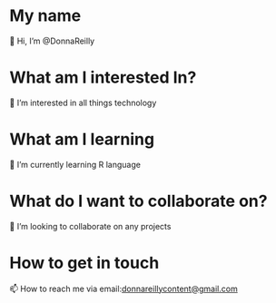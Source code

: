 # My name

👋 Hi, I’m @DonnaReilly

# What am I interested In?

👀 I’m interested in all things technology

# What am I learning

🌱 I’m currently learning R language

# What do I want to collaborate on?

💞️ I’m looking to collaborate on any projects

# How to get in touch

 📫 How to reach me via email:donnareillycontent@gmail.com

<!---
DonnaReilly/DonnaReilly is a ✨ special ✨ repository because its `README.md` (this file) appears on your GitHub profile.
You can click the Preview link to take a look at your changes.
--->
